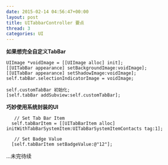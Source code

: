 ```yaml
---
date: 2015-02-14 04:56:47+00:00
layout: post
title: UITabbarController 要点
thread: 3
categories: UI
---
```


**如果想完全自定义TabBar**  

    UIImage *voidImage = [[UIImage alloc] init];
    [[UITabBar appearance] setBackgroundImage:voidImage];
    [[UITabBar appearance] setShadowImage:voidImage];
    self.tabBar.selectionIndicatorImage = voidImage;
    
    self.customTabBar 初始化;
    [self.tabBar addSubview:self.customTabBar];  
  
**巧妙使用系统封装的UI**

	   // Set Tab Bar Item
      self.tabBarItem = [[UITabBarItem alloc] 	 initWithTabBarSystemItem:UITabBarSystemItemContacts tag:1];
        
       // Set Badge Value
      [self.tabBarItem setBadgeValue:@"12"];
...未完待续